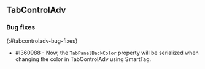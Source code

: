 ## TabControlAdv

### Bug fixes
{:#tabcontroladv-bug-fixes}

* \#I360988 - Now, the `TabPanelBackColor` property will be serialized when changing the color in TabControlAdv using SmartTag.

